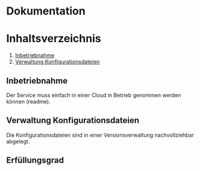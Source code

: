 # Dokumentation

# Inhaltsverzeichnis
1. [Inbetriebnahme](#inbetriebnahme)
2. [Verwaltung Konfigurationsdateien](#verwaltung-konfigurationsdateien) 

## Inbetriebnahme
Der Service muss einfach in einer Cloud in Betrieb genommen werden können (readme).

## Verwaltung Konfigurationsdateien
Die Konfigurationsdateien sind in einer Versionsverwaltung nachvollziehbar abgelegt.

## Erfüllungsgrad